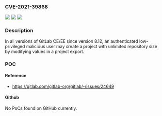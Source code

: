 ### [CVE-2021-39868](https://cve.mitre.org/cgi-bin/cvename.cgi?name=CVE-2021-39868)
![](https://img.shields.io/static/v1?label=Product&message=GitLab&color=blue)
![](https://img.shields.io/static/v1?label=Version&message=n%2Fa&color=blue)
![](https://img.shields.io/static/v1?label=Vulnerability&message=Improper%20input%20validation%20in%20GitLab&color=brighgreen)

### Description

In all versions of GitLab CE/EE since version 8.12, an authenticated low-privileged malicious user may create a project with unlimited repository size by modifying values in a project export.

### POC

#### Reference
- https://gitlab.com/gitlab-org/gitlab/-/issues/24649

#### Github
No PoCs found on GitHub currently.

